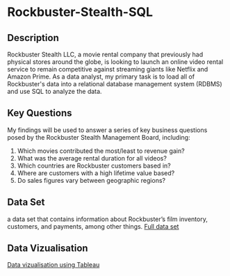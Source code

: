 # Rockbuster-Stealth-SQL
## Description
Rockbuster Stealth LLC, a movie rental company that previously had physical stores around the globe, is looking to launch an online video rental service to remain competitive against streaming giants like Netflix and Amazon Prime. As a data analyst, my primary task is to load all of Rockbuster's data into a relational database management system (RDBMS) and use SQL to analyze the data. 
## Key Questions
My findings will be used to answer a series of key business questions posed by the Rockbuster Stealth Management Board, including:  
1. Which movies contributed the most/least to revenue gain?
2. What was the average rental duration for all videos?
3. Which countries are Rockbuster customers based in?
4. Where are customers with a high lifetime value based?
5. Do sales figures vary between geographic regions?
## Data Set
 a data set that contains information about Rockbuster’s film inventory, customers, and payments, among other things.
 [ Full data set](http://www.postgresqltutorial.com/wp-content/uploads/2019/05/dvdrental.zip)
## Data Vizualisation
[Data vizualisation using Tableau](https://public.tableau.com/views/Rockbuster_16748283844590/Story1?:language=en-US&publish=yes&:display_count=n&:origin=viz_share_link)
